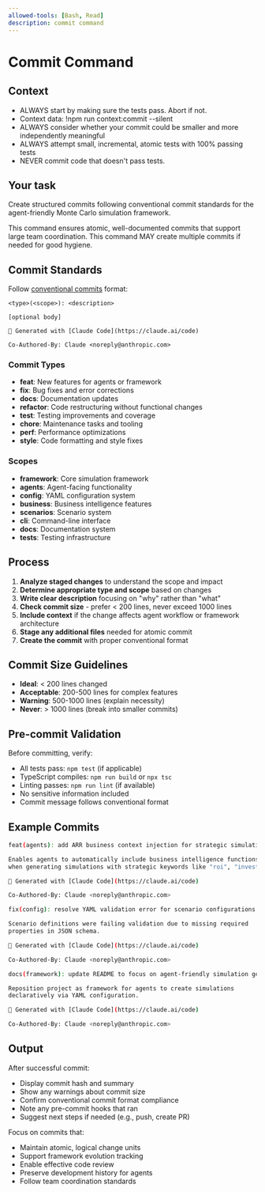 ```yaml
---
allowed-tools: [Bash, Read]
description: commit command
---
```


# Commit Command

## Context
- ALWAYS start by making sure the tests pass. Abort if not.
- Context data: !npm run context:commit --silent
- ALWAYS consider whether your commit could be smaller and more independently meaningful
- ALWAYS attempt small, incremental, atomic tests with 100% passing tests
- NEVER commit code that doesn't pass tests. 

## Your task
Create structured commits following conventional commit standards for the agent-friendly Monte Carlo simulation framework.

This command ensures atomic, well-documented commits that support large team coordination. This command MAY create multiple commits if needed for good hygiene.

## Commit Standards
Follow [conventional commits](https://www.conventionalcommits.org/en/v1.0.0/) format:
```
<type>(<scope>): <description>

[optional body]

🤖 Generated with [Claude Code](https://claude.ai/code)

Co-Authored-By: Claude <noreply@anthropic.com>
```

### Commit Types
- **feat**: New features for agents or framework
- **fix**: Bug fixes and error corrections  
- **docs**: Documentation updates
- **refactor**: Code restructuring without functional changes
- **test**: Testing improvements and coverage
- **chore**: Maintenance tasks and tooling
- **perf**: Performance optimizations
- **style**: Code formatting and style fixes

### Scopes
- **framework**: Core simulation framework
- **agents**: Agent-facing functionality
- **config**: YAML configuration system
- **business**: Business intelligence features
- **scenarios**: Scenario system
- **cli**: Command-line interface
- **docs**: Documentation system
- **tests**: Testing infrastructure

## Process
1. **Analyze staged changes** to understand the scope and impact
2. **Determine appropriate type and scope** based on changes
3. **Write clear description** focusing on "why" rather than "what"
4. **Check commit size** - prefer < 200 lines, never exceed 1000 lines
5. **Include context** if the change affects agent workflow or framework architecture
6. **Stage any additional files** needed for atomic commit
7. **Create the commit** with proper conventional format

## Commit Size Guidelines
- **Ideal**: < 200 lines changed
- **Acceptable**: 200-500 lines for complex features
- **Warning**: 500-1000 lines (explain necessity)
- **Never**: > 1000 lines (break into smaller commits)

## Pre-commit Validation
Before committing, verify:
- All tests pass: `npm test` (if applicable)
- TypeScript compiles: `npm run build` or `npx tsc`
- Linting passes: `npm run lint` (if available)
- No sensitive information included
- Commit message follows conventional format

## Example Commits
```bash
feat(agents): add ARR business context injection for strategic simulations

Enables agents to automatically include business intelligence functions 
when generating simulations with strategic keywords like "roi", "investment".

🤖 Generated with [Claude Code](https://claude.ai/code)

Co-Authored-By: Claude <noreply@anthropic.com>
```

```bash
fix(config): resolve YAML validation error for scenario configurations

Scenario definitions were failing validation due to missing required 
properties in JSON schema.

🤖 Generated with [Claude Code](https://claude.ai/code)

Co-Authored-By: Claude <noreply@anthropic.com>
```

```bash
docs(framework): update README to focus on agent-friendly simulation generation

Reposition project as framework for agents to create simulations 
declaratively via YAML configuration.

🤖 Generated with [Claude Code](https://claude.ai/code)

Co-Authored-By: Claude <noreply@anthropic.com>
```

## Output
After successful commit:
- Display commit hash and summary
- Show any warnings about commit size
- Confirm conventional commit format compliance
- Note any pre-commit hooks that ran
- Suggest next steps if needed (e.g., push, create PR)

Focus on commits that:
- Maintain atomic, logical change units
- Support framework evolution tracking
- Enable effective code review
- Preserve development history for agents
- Follow team coordination standards
